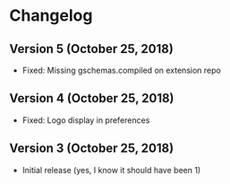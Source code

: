 # Changelog

## Version 5 (October 25, 2018)

* Fixed: Missing gschemas.compiled on extension repo

## Version 4 (October 25, 2018)

* Fixed: Logo display in preferences

## Version 3 (October 25, 2018)

* Initial release (yes, I know it should have been 1)
